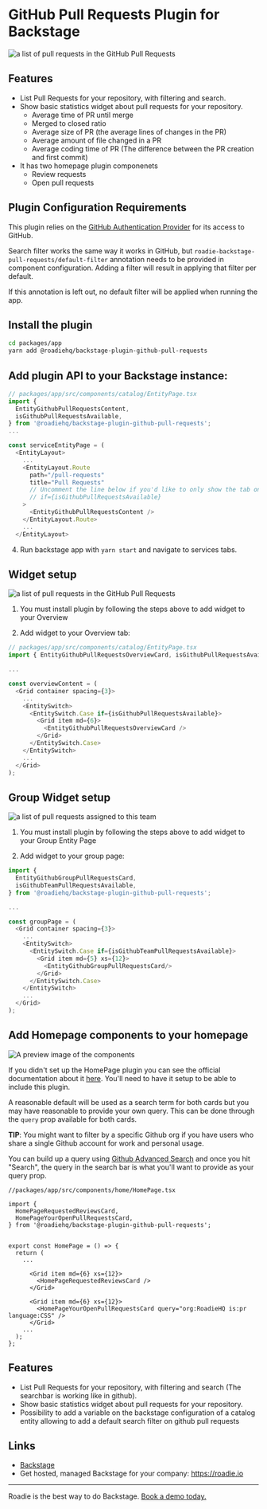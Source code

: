 # GitHub Pull Requests Plugin for Backstage

![a list of pull requests in the GitHub Pull Requests](./docs/list-of-pull-requests-and-stats-tab-view.png)

## Features

- List Pull Requests for your repository, with filtering and search.
- Show basic statistics widget about pull requests for your repository.
  - Average time of PR until merge
  - Merged to closed ratio
  - Average size of PR (the average lines of changes in the PR)
  - Average amount of file changed in a PR
  - Average coding time of PR (The difference between the PR creation and first commit)
- It has two homepage plugin componenets
  - Review requests
  - Open pull requests

## Plugin Configuration Requirements

This plugin relies on the [GitHub Authentication Provider](https://backstage.io/docs/auth/github/provider) for its access to GitHub.

Search filter works the same way it works in GitHub, but `roadie-backstage-pull-requests/default-filter` annotation needs to be provided in component configuration. Adding a filter will result in applying that filter per default.

If this annotation is left out, no default filter will be applied when running the app.

## Install the plugin

```bash
cd packages/app
yarn add @roadiehq/backstage-plugin-github-pull-requests
```

## Add plugin API to your Backstage instance:

```ts
// packages/app/src/components/catalog/EntityPage.tsx
import {
  EntityGithubPullRequestsContent,
  isGithubPullRequestsAvailable,
} from '@roadiehq/backstage-plugin-github-pull-requests';
...

const serviceEntityPage = (
  <EntityLayout>
    ...
    <EntityLayout.Route
      path="/pull-requests"
      title="Pull Requests"
      // Uncomment the line below if you'd like to only show the tab on entities with the correct annotations already set
      // if={isGithubPullRequestsAvailable}
    >
      <EntityGithubPullRequestsContent />
    </EntityLayout.Route>
    ...
  </EntityLayout>
```

4. Run backstage app with `yarn start` and navigate to services tabs.

## Widget setup

![a list of pull requests in the GitHub Pull Requests](./docs/github-pullrequests-widget.png)

1. You must install plugin by following the steps above to add widget to your Overview

2. Add widget to your Overview tab:

```ts
// packages/app/src/components/catalog/EntityPage.tsx
import { EntityGithubPullRequestsOverviewCard, isGithubPullRequestsAvailable } from '@roadiehq/backstage-plugin-github-pull-requests';

...

const overviewContent = (
  <Grid container spacing={3}>
    ...
    <EntitySwitch>
      <EntitySwitch.Case if={isGithubPullRequestsAvailable}>
        <Grid item md={6}>
          <EntityGithubPullRequestsOverviewCard />
        </Grid>
      </EntitySwitch.Case>
    </EntitySwitch>
    ...
  </Grid>
);

```

## Group Widget setup

![a list of pull requests assigned to this team](./docs/list-of-team-assigned-prs.png)

1. You must install plugin by following the steps above to add widget to your Group Entity Page

2. Add widget to your group page:

```ts
import {
  EntityGithubGroupPullRequestsCard,
  isGithubTeamPullRequestsAvailable,
} from '@roadiehq/backstage-plugin-github-pull-requests';

...

const groupPage = (
  <Grid container spacing={3}>
    ...
    <EntitySwitch>
      <EntitySwitch.Case if={isGithubTeamPullRequestsAvailable}>
        <Grid item md={5} xs={12}>
          <EntityGithubGroupPullRequestsCard/>
        </Grid>
      </EntitySwitch.Case>
    </EntitySwitch>
    ...
  </Grid>
);

```

## Add Homepage components to your homepage

![A preview image of the components](./docs/homepage-components.png)

If you didn't set up the HomePage plugin you can see the official documentation about it [here](https://github.com/backstage/backstage/tree/master/plugins/home). You'll need to have it setup to be able to include this plugin.

A reasonable default will be used as a search term for both cards but you may have reasonable to provide your own query. This can be done through the `query` prop available for both cards.

**TIP**: You might want to filter by a specific Github org if you have users who share a single Github account for work and personal usage.

You can build up a query using [Github Advanced Search](https://github.com/search/advanced) and once you hit "Search", the query in the search bar is what you'll want to provide as your query prop.

```tsx
//packages/app/src/components/home/HomePage.tsx

import {
  HomePageRequestedReviewsCard,
  HomePageYourOpenPullRequestsCard,
} from '@roadiehq/backstage-plugin-github-pull-requests';


export const HomePage = () => {
  return (
    ...

      <Grid item md={6} xs={12}>
        <HomePageRequestedReviewsCard />
      </Grid>

      <Grid item md={6} xs={12}>
        <HomePageYourOpenPullRequestsCard query="org:RoadieHQ is:pr language:CSS" />
      </Grid>
    ...
  );
};
```

## Features

- List Pull Requests for your repository, with filtering and search (The searchbar is working like in github).
- Show basic statistics widget about pull requests for your repository.
- Possibility to add a variable on the backstage configuration of a catalog entity allowing to add a default search filter on github pull requests

## Links

- [Backstage](https://backstage.io)
- Get hosted, managed Backstage for your company: https://roadie.io

---

Roadie is the best way to do Backstage. [Book a demo today.](https://roadie.io/request-demo/)

